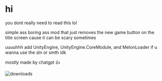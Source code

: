 # hi
you dont really need to read this lol

simple ass boring ass mod that just removes the new game button on the title screen cause it can be scary sometimes

uuuuhhh add UnityEngine, UnityEngine.CoreModule, and MelonLoader if u wanna use the sln or smth idk

mostly made by chatgpt :thumbsup:

![downloads](https://img.shields.io/github/downloads/kozia132/NoMoreNewFile/total)
